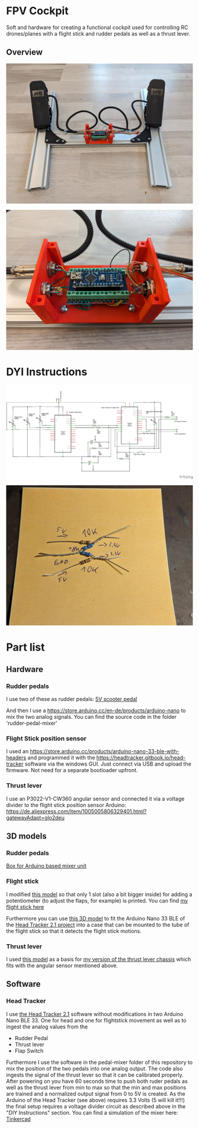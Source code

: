 # FPV Cockpit
Soft and hardware for creating a functional cockpit used for controlling RC drones/planes with a flight stick and rudder pedals as well as a thrust lever.

## Overview

![Rudder Pedals](https://github.com/feffe81/fpv-cockpit-controller/blob/More-docs/images/pedals.jpg)

![Pedal Mixer](https://github.com/feffe81/fpv-cockpit-controller/blob/More-docs/images/pedal_mixer_box.jpg)

# DYI Instructions

![Schematics](https://github.com/feffe81/fpv-cockpit-controller/blob/More-docs/images/circuit_schematic.png)

![Voltage Divider](https://github.com/feffe81/fpv-cockpit-controller/blob/More-docs/images/voltage_divider.jpg)

# Part list

## Hardware
### Rudder pedals
I use two of these as rudder pedals: [5V scooter pedal](https://www.amazon.de/XFUYI-Elektro-Scooter-Fu%C3%9Fpedal-Gasgriff-E-Elektro-Dreirad-Pedal-Geschwindigkeitsregelung-Braun/dp/B0DZCVHP1T/ref=sr_1_52?__mk_de_DE=%C3%85M%C3%85%C5%BD%C3%95%C3%91&crid=1AF7EJG1U2Q8Q&dib=eyJ2IjoiMSJ9.0zo3uY2syh4c520tf6m-wx2U24Q27wWn2Y6a9vBiXjw26Ukakg27CDL59ZUhxyvHg3t4bipouGHzhsgzciDN3QyfNE_a5mj5hg54hcWFHmIO2fspOHSD_cFuyrQN6Sb5zM9uoIgV5NSL0Ee8SIC2dWLel4ODeAQJa-fDfLHWdtYFjavNMAnKJ2LuDS6dj8QMcucVpfrAnThVmA-x65RubmEKHFya8YazTCQIy0pZLpew46xIV-phQhXBz4gUkmtGIetZRRSXLr2y6V3aLY-sfqvpp4iDX7w9OYCuG3DY4ZM.uREC5iUgX4aYnahMFY9sXlDJ5pyNyYcXpcXJsZi-2Uw&dib_tag=se&keywords=5v+scooter+pedal&qid=1745588133&sprefix=5v+scoote+rpeda%2Caps%2C133&sr=8-52)

And then I use a https://store.arduino.cc/en-de/products/arduino-nano to mix the two analog signals. You can find the source code in the folder 'rudder-pedal-mixer'

### Flight Stick position sensor
I used an https://store.arduino.cc/products/arduino-nano-33-ble-with-headers and programmed it with the https://headtracker.gitbook.io/head-tracker software via the windows GUI. Just connect via USB and upload the firmware. Not need for a separate bootloader upfront.

### Thrust lever
I use an P3022-V1-CW360 angular sensor and connected it via a voltage divider to the flight stick position sensor Arduino: https://de.aliexpress.com/item/1005005806329401.html?gatewayAdapt=glo2deu

## 3D models
### Rudder pedals
[Box for Arduino based mixer unit](https://www.printables.com/model/1281219-case-for-arduino-nano-breakout-board)

### Flight stick
I modified [this model](https://www.printables.com/model/202391-digital-arcade-flightstick-3-the-raptor-stl-versio) so that only 1 slot (also a bit bigger inside) for adding a potentiometer (to adjust the flaps, for example) is printed. You can find [my flight stick here](https://www.printables.com/model/1276597-flight-stick-for-real-fpv-rc-cockpit) 

Furthermore you can use [this 3D model](https://www.printables.com/model/1287979-case-for-arduino-nano-33-ble-for-my-rc-fpv-flight) to fit the Arduino Nano 33 BLE of the [Head Tracker 2.1 project](https://headtracker.gitbook.io/head-tracker) into a case that can be mounted to the tube of the flight stick so that it detects the flight stick motions.

### Thrust lever
I used [this model](https://www.printables.com/model/903412-big-lever) as a basis for [my version of the thrust lever chassis](https://www.printables.com/model/1281225-thrust-lever-for-rc-fpv-cockpit) which fits with the angular sensor mentioned above.
 
## Software

### Head Tracker
I use [the Head Tracker 2.1](https://headtracker.gitbook.io/head-tracker) software without modifications in two Arduino Nano BLE 33. One for head and one for flightstick movement as well as to ingest the analog values from the
* Rudder Pedal
* Thrust lever
* Flap Switch
  
Furthermore I use the software in the pedal-mixer folder of this repository to mix the position of the two pedals into one analog output. The code also ingests the signal of the thrust lever so that it can be calibrated properly. After powering on you have 60 seconds time to push both ruder pedals as well as the thrust lever from min to max so that the min and max positions are trained and a normalized output signal from 0 to 5V is created. As the Arduino of the Head Tracker (see above) requires 3.3 Volts (5 will kill it!!!) the final setup requires a voltage divider circuit as described above in the "DIY Instructions" section. You can find a simulation of the mixer here: [Tinkercad](https://www.tinkercad.com/things/2neiTo0rGoT-fpv-cockpit-pedal-simulator?sharecode=ey8n8Ov3wl2lUscSnCaDHknVoDXJ0ObJyboztXSCAUs)
